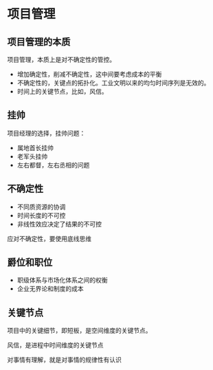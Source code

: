 # 项目管理 #

## 项目管理的本质 ##

项目管理，本质上是对不确定性的管控。

-  增加确定性，削减不确定性，这中间要考虑成本的平衡
-  不确定性的，关键点的拓扑化。工业文明以来的均匀时间序列是无效的。
-  时间上的关键节点，比如，风信。

## 挂帅 ##

项目经理的选择，挂帅问题：

- 属地首长挂帅
- 老军头挂帅
- 左右都督，左右丞相的问题

## 不确定性 ##

- 不同质资源的协调
- 时间长度的不可控
- 非线性效应决定了结果的不可控

应对不确定性，要使用底线思维

## 爵位和职位 ##

- 职级体系与市场化体系之间的权衡
- 企业无界论和制度的成本

## 关键节点 ##

项目中的关键细节，即短板，是空间维度的关键节点。

风信，是进程中时间维度的关键节点

对事情有理解，就是对事情的规律性有认识